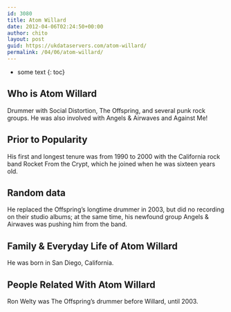 ```yaml
---
id: 3080
title: Atom Willard
date: 2012-04-06T02:24:50+00:00
author: chito
layout: post
guid: https://ukdataservers.com/atom-willard/
permalink: /04/06/atom-willard/
---
```


* some text
{: toc}
          
          
## Who is  Atom Willard
                  
                  
                  
Drummer with Social Distortion, The Offspring, and several punk rock groups. He was also involved with Angels & Airwaves and Against Me!
                  
                
                
                
## Prior to Popularity 
                  
                  
                  
His first and longest tenure was from 1990 to 2000 with the California rock band Rocket From the Crypt, which he joined when he was sixteen years old.
                  
                
                
                
## Random data 
                  
                  
                  
He replaced the Offspring&#8217;s longtime drummer in 2003, but did no recording on their studio albums; at the same time, his newfound group Angels & Airwaves was pushing him from the band.
                  
                
                
                
## Family & Everyday Life of Atom Willard
                  
                  
                  
He was born in San Diego, California.
                  
                
                
                
## People Related With  Atom Willard
                  
                  
                  
Ron Welty was The Offspring&#8217;s drummer before Willard, until 2003.
                  
                
              
            
          
          
          
    
    
  
